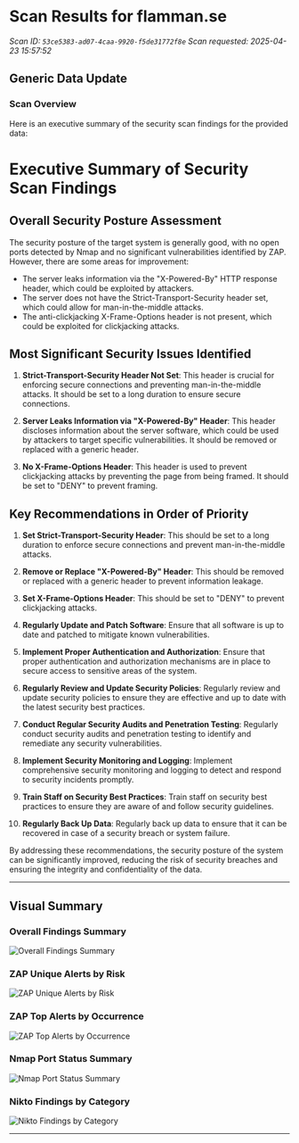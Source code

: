 # Scan Results for flamman.se

*Scan ID: `53ce5383-ad07-4caa-9920-f5de31772f8e`*
*Scan requested: 2025-04-23 15:57:52*



## Generic Data Update

### Scan Overview


Here is an executive summary of the security scan findings for the provided data:

# Executive Summary of Security Scan Findings

## Overall Security Posture Assessment

The security posture of the target system is generally good, with no open ports detected by Nmap and no significant vulnerabilities identified by ZAP. However, there are some areas for improvement:

- The server leaks information via the "X-Powered-By" HTTP response header, which could be exploited by attackers.
- The server does not have the Strict-Transport-Security header set, which could allow for man-in-the-middle attacks.
- The anti-clickjacking X-Frame-Options header is not present, which could be exploited for clickjacking attacks.

## Most Significant Security Issues Identified

1. **Strict-Transport-Security Header Not Set**: This header is crucial for enforcing secure connections and preventing man-in-the-middle attacks. It should be set to a long duration to ensure secure connections.

2. **Server Leaks Information via "X-Powered-By" Header**: This header discloses information about the server software, which could be used by attackers to target specific vulnerabilities. It should be removed or replaced with a generic header.

3. **No X-Frame-Options Header**: This header is used to prevent clickjacking attacks by preventing the page from being framed. It should be set to "DENY" to prevent framing.

## Key Recommendations in Order of Priority

1. **Set Strict-Transport-Security Header**: This should be set to a long duration to enforce secure connections and prevent man-in-the-middle attacks.

2. **Remove or Replace "X-Powered-By" Header**: This should be removed or replaced with a generic header to prevent information leakage.

3. **Set X-Frame-Options Header**: This should be set to "DENY" to prevent clickjacking attacks.

4. **Regularly Update and Patch Software**: Ensure that all software is up to date and patched to mitigate known vulnerabilities.

5. **Implement Proper Authentication and Authorization**: Ensure that proper authentication and authorization mechanisms are in place to secure access to sensitive areas of the system.

6. **Regularly Review and Update Security Policies**: Regularly review and update security policies to ensure they are effective and up to date with the latest security best practices.

7. **Conduct Regular Security Audits and Penetration Testing**: Regularly conduct security audits and penetration testing to identify and remediate any security vulnerabilities.

8. **Implement Security Monitoring and Logging**: Implement comprehensive security monitoring and logging to detect and respond to security incidents promptly.

9. **Train Staff on Security Best Practices**: Train staff on security best practices to ensure they are aware of and follow security guidelines.

10. **Regularly Back Up Data**: Regularly back up data to ensure that it can be recovered in case of a security breach or system failure.

By addressing these recommendations, the security posture of the system can be significantly improved, reducing the risk of security breaches and ensuring the integrity and confidentiality of the data.


---



## Visual Summary

### Overall Findings Summary
![Overall Findings Summary](/scan_results/53ce5383-ad07-4caa-9920-f5de31772f8e/0_summary_findings.png)

### ZAP Unique Alerts by Risk
![ZAP Unique Alerts by Risk](/scan_results/53ce5383-ad07-4caa-9920-f5de31772f8e/1_zap_risk_distribution.png)

### ZAP Top Alerts by Occurrence
![ZAP Top Alerts by Occurrence](/scan_results/53ce5383-ad07-4caa-9920-f5de31772f8e/2_zap_alert_counts.png)

### Nmap Port Status Summary
![Nmap Port Status Summary](/scan_results/53ce5383-ad07-4caa-9920-f5de31772f8e/4_nmap_port_status.png)

### Nikto Findings by Category
![Nikto Findings by Category](/scan_results/53ce5383-ad07-4caa-9920-f5de31772f8e/5_nikto_findings.png)

---

